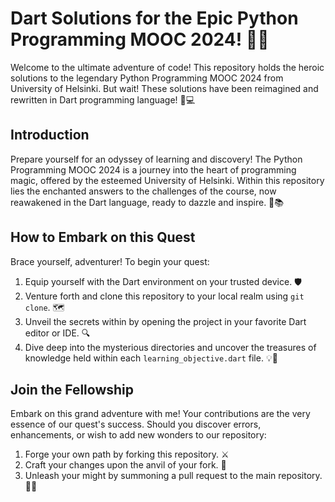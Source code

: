 # Dart Solutions for the Epic Python Programming MOOC 2024! 🚀🎉

Welcome to the ultimate adventure of code! This repository holds the heroic solutions to the legendary Python Programming MOOC 2024 from University of Helsinki. But wait! These solutions have been reimagined and rewritten in Dart programming language! 🎯💻


## Introduction

Prepare yourself for an odyssey of learning and discovery! The Python Programming MOOC 2024 is a journey into the heart of programming magic, offered by the esteemed University of Helsinki. Within this repository lies the enchanted answers to the challenges of the course, now reawakened in the Dart language, ready to dazzle and inspire. 🌟📚

## How to Embark on this Quest

Brace yourself, adventurer! To begin your quest:

1. Equip yourself with the Dart environment on your trusted device. 🛡️
2. Venture forth and clone this repository to your local realm using `git clone`. 🗺️
3. Unveil the secrets within by opening the project in your favorite Dart editor or IDE. 🔍
4. Dive deep into the mysterious directories and uncover the treasures of knowledge held within each `learning_objective.dart` file. 💡💎

## Join the Fellowship

Embark on this grand adventure with me! Your contributions are the very essence of our quest's success. Should you discover errors, enhancements, or wish to add new wonders to our repository:

1. Forge your own path by forking this repository. ⚔️
2. Craft your changes upon the anvil of your fork. 🔨
3. Unleash your might by summoning a pull request to the main repository. 📜💪

